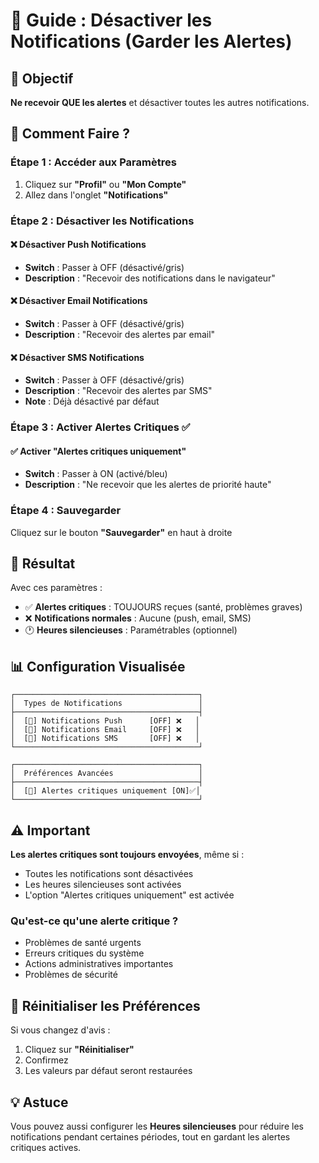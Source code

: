 # 📧 Guide : Désactiver les Notifications (Garder les Alertes)

## 🎯 Objectif
**Ne recevoir QUE les alertes** et désactiver toutes les autres notifications.

## 📍 Comment Faire ?

### Étape 1 : Accéder aux Paramètres
1. Cliquez sur **"Profil"** ou **"Mon Compte"**
2. Allez dans l'onglet **"Notifications"**

### Étape 2 : Désactiver les Notifications

#### ❌ Désactiver Push Notifications
- **Switch** : Passer à OFF (désactivé/gris)
- **Description** : "Recevoir des notifications dans le navigateur"

#### ❌ Désactiver Email Notifications  
- **Switch** : Passer à OFF (désactivé/gris)
- **Description** : "Recevoir des alertes par email"

#### ❌ Désactiver SMS Notifications
- **Switch** : Passer à OFF (désactivé/gris)
- **Description** : "Recevoir des alertes par SMS"
- **Note** : Déjà désactivé par défaut

### Étape 3 : Activer Alertes Critiques ✅

#### ✅ Activer "Alertes critiques uniquement"
- **Switch** : Passer à ON (activé/bleu)
- **Description** : "Ne recevoir que les alertes de priorité haute"

### Étape 4 : Sauvegarder
Cliquez sur le bouton **"Sauvegarder"** en haut à droite

## 🎯 Résultat

Avec ces paramètres :
- ✅ **Alertes critiques** : TOUJOURS reçues (santé, problèmes graves)
- ❌ **Notifications normales** : Aucune (push, email, SMS)
- 🕐 **Heures silencieuses** : Paramétrables (optionnel)

## 📊 Configuration Visualisée

```
┌─────────────────────────────────────────┐
│  Types de Notifications                 │
├─────────────────────────────────────────┤
│  [🔔] Notifications Push      [OFF] ❌   │
│  [📧] Notifications Email     [OFF] ❌   │
│  [📱] Notifications SMS       [OFF] ❌   │
└─────────────────────────────────────────┘

┌─────────────────────────────────────────┐
│  Préférences Avancées                   │
├─────────────────────────────────────────┤
│  [🔕] Alertes critiques uniquement [ON]✅│
└─────────────────────────────────────────┘
```

## ⚠️ Important

**Les alertes critiques sont toujours envoyées**, même si :
- Toutes les notifications sont désactivées
- Les heures silencieuses sont activées
- L'option "Alertes critiques uniquement" est activée

### Qu'est-ce qu'une alerte critique ?
- Problèmes de santé urgents
- Erreurs critiques du système
- Actions administratives importantes
- Problèmes de sécurité

## 🔄 Réinitialiser les Préférences

Si vous changez d'avis :
1. Cliquez sur **"Réinitialiser"**
2. Confirmez
3. Les valeurs par défaut seront restaurées

## 💡 Astuce

Vous pouvez aussi configurer les **Heures silencieuses** pour réduire les notifications pendant certaines périodes, tout en gardant les alertes critiques actives.

